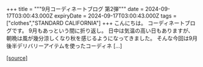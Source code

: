 +++
title = """9月コーディネートブログ 第2弾"""
date = 2024-09-17T03:00:43.000Z
expiryDate = 2024-09-17T03:00:43.000Z
tags = ["clothes","STANDARD CALIFORNIA"]
+++
こんにちは。 コーディネートブログです。 9月もあっという間に折り返し。 日中は気温の高い日もありますが、朝晩は風が幾分涼しくなり秋を感じるようになってきました。 そんな今回は9月後半デリバリーアイテムを使ったコーディネ \[…\]

[[source]](https://www.standardcalifornia.com/blog/48999.html)
